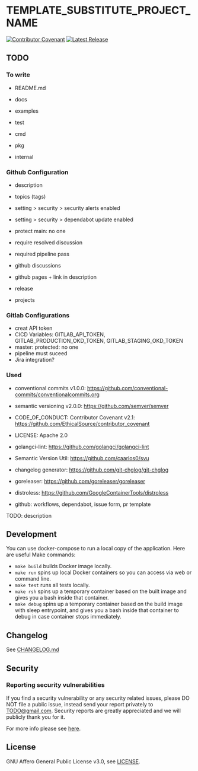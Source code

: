 # TEMPLATE_SUBSTITUTE_PROJECT_NAME

[![Contributor Covenant](https://img.shields.io/badge/Contributor%20Covenant-2.1-4baaaa.svg)](code_of_conduct.md)
[![Latest Release](https://img.shields.io/github/release/thanos-io/thanos.svg?style=flat-square)](https://github.com/m-yosefpor/template/releases/latest)

## TODO
### To write

- README.md
- docs
- examples
- test

- cmd
- pkg
- internal



### Github Configuration

- description
- topics (tags)
- setting > security > security alerts enabled
- setting > security > dependabot update enabled
- protect main: no one
- require resolved discussion
- required pipeline pass

- github discussions
- github pages + link in description
- release
- projects

### Gitlab Configurations

- creat API token
- CICD Variables: GITLAB_API_TOKEN, GITLAB_PRODUCTION_OKD_TOKEN, GITLAB_STAGING_OKD_TOKEN
- master: protected: no one
- pipeline must suceed
- Jira integration?

### Used

- conventional commits v1.0.0: https://github.com/conventional-commits/conventionalcommits.org
- semantic versioning v2.0.0: https://github.com/semver/semver
- CODE_OF_CONDUCT: Contributor Covenant v2.1: https://github.com/EthicalSource/contributor_covenant
- LICENSE: Apache 2.0

- golangci-lint: https://github.com/golangci/golangci-lint
- Semantic Version Util: https://github.com/caarlos0/svu
- changelog generator: https://github.com/git-chglog/git-chglog
- goreleaser: https://github.com/goreleaser/goreleaser
- distroless: https://github.com/GoogleContainerTools/distroless
- github: workflows, dependabot, issue form, pr template

TODO: description

## Development

You can use docker-compose to run a local copy of the application. Here are useful Make commands:
* `make build` builds Docker image locally.
* `make run` spins up local Docker containers so you can access via web or command line.
* `make test` runs all tests locally.
* `make rsh` spins up a temporary container based on the built image and gives you a bash inside that container.
* `make debug` spins up a temporary container based on the build image with sleep entrypoint, and gives you a bash inside that container to debug in case container stops immediately.



## Changelog

See [CHANGELOG.md](./CHANGELOG.md)

## Security

### Reporting security vulnerabilities

If you find a security vulnerability or any security related issues, please DO NOT file a public issue, instead send your report privately to TODO@gmail.com. Security reports are greatly appreciated and we will publicly thank you for it.

For more info please see [here](SECURITY.md).

## License

GNU Affero General Public License v3.0, see [LICENSE](LICENSE).
